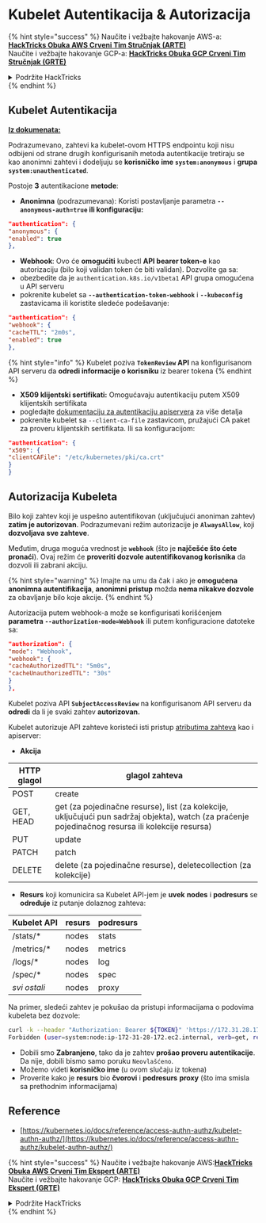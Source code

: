 # Kubelet Autentikacija & Autorizacija

{% hint style="success" %}
Naučite i vežbajte hakovanje AWS-a:<img src="/.gitbook/assets/image.png" alt="" data-size="line">[**HackTricks Obuka AWS Crveni Tim Stručnjak (ARTE)**](https://training.hacktricks.xyz/courses/arte)<img src="/.gitbook/assets/image.png" alt="" data-size="line">\
Naučite i vežbajte hakovanje GCP-a: <img src="/.gitbook/assets/image (2).png" alt="" data-size="line">[**HackTricks Obuka GCP Crveni Tim Stručnjak (GRTE)**<img src="/.gitbook/assets/image (2).png" alt="" data-size="line">](https://training.hacktricks.xyz/courses/grte)

<details>

<summary>Podržite HackTricks</summary>

* Proverite [**planove pretplate**](https://github.com/sponsors/carlospolop)!
* **Pridružite se** 💬 [**Discord grupi**](https://discord.gg/hRep4RUj7f) ili [**telegram grupi**](https://t.me/peass) ili nas **pratite** na **Twitteru** 🐦 [**@hacktricks\_live**](https://twitter.com/hacktricks\_live)**.**
* **Podelite hakovanje trikova slanjem PR-ova na** [**HackTricks**](https://github.com/carlospolop/hacktricks) i [**HackTricks Cloud**](https://github.com/carlospolop/hacktricks-cloud) github repozitorijume.

</details>
{% endhint %}

## Kubelet Autentikacija <a href="#kubelet-authentication" id="kubelet-authentication"></a>

**[Iz dokumenata:](https://kubernetes.io/docs/reference/access-authn-authz/kubelet-authn-authz/)**

Podrazumevano, zahtevi ka kubelet-ovom HTTPS endpointu koji nisu odbijeni od strane drugih konfigurisanih metoda autentikacije tretiraju se kao anonimni zahtevi i dodeljuju se **korisničko ime `system:anonymous`** i **grupa `system:unauthenticated`**.

Postoje **3** autentikacione **metode**:

* **Anonimna** (podrazumevana): Koristi postavljanje parametra **`--anonymous-auth=true` ili konfiguraciju:**
```json
"authentication": {
"anonymous": {
"enabled": true
},
```
* **Webhook**: Ovo će **omogućiti** kubectl **API bearer token-e** kao autorizaciju (bilo koji validan token će biti validan). Dozvolite ga sa:
* obezbedite da je `authentication.k8s.io/v1beta1` API grupa omogućena u API serveru
* pokrenite kubelet sa **`--authentication-token-webhook`** i **`--kubeconfig`** zastavicama ili koristite sledeće podešavanje:
```json
"authentication": {
"webhook": {
"cacheTTL": "2m0s",
"enabled": true
},
```
{% hint style="info" %}
Kubelet poziva **`TokenReview` API** na konfigurisanom API serveru da **odredi informacije o korisniku** iz bearer tokena
{% endhint %}

* **X509 klijentski sertifikati:** Omogućavaju autentikaciju putem X509 klijentskih sertifikata
* pogledajte [dokumentaciju za autentikaciju apiservera](https://kubernetes.io/docs/reference/access-authn-authz/authentication/#x509-client-certs) za više detalja
* pokrenite kubelet sa `--client-ca-file` zastavicom, pružajući CA paket za proveru klijentskih sertifikata. Ili sa konfiguracijom:
```json
"authentication": {
"x509": {
"clientCAFile": "/etc/kubernetes/pki/ca.crt"
}
}
```
## Autorizacija Kubeleta <a href="#kubelet-authentication" id="kubelet-authentication"></a>

Bilo koji zahtev koji je uspešno autentifikovan (uključujući anoniman zahtev) **zatim je autorizovan**. Podrazumevani režim autorizacije je **`AlwaysAllow`**, koji **dozvoljava sve zahteve**.

Međutim, druga moguća vrednost je **`webhook`** (što je **najčešće što ćete pronaći**). Ovaj režim će **proveriti dozvole autentifikovanog korisnika** da dozvoli ili zabrani akciju.

{% hint style="warning" %}
Imajte na umu da čak i ako je **omogućena anonimna autentifikacija**, **anonimni pristup** možda **nema nikakve dozvole** za obavljanje bilo koje akcije.
{% endhint %}

Autorizacija putem webhook-a može se konfigurisati korišćenjem **parametra `--authorization-mode=Webhook`** ili putem konfiguracione datoteke sa:
```json
"authorization": {
"mode": "Webhook",
"webhook": {
"cacheAuthorizedTTL": "5m0s",
"cacheUnauthorizedTTL": "30s"
}
},
```
Kubelet poziva API **`SubjectAccessReview`** na konfigurisanom API serveru da **odredi** da li je svaki zahtev **autorizovan.**

Kubelet autorizuje API zahteve koristeći isti pristup [atributima zahteva](https://kubernetes.io/docs/reference/access-authn-authz/authorization/#review-your-request-attributes) kao i apiserver:

* **Akcija**

| HTTP glagol | glagol zahteva                                                                                                                                                |
| ----------- | ------------------------------------------------------------------------------------------------------------------------------------------------------------- |
| POST        | create                                                                                                                                                        |
| GET, HEAD   | get (za pojedinačne resurse), list (za kolekcije, uključujući pun sadržaj objekta), watch (za praćenje pojedinačnog resursa ili kolekcije resursa)           |
| PUT         | update                                                                                                                                                        |
| PATCH       | patch                                                                                                                                                         |
| DELETE      | delete (za pojedinačne resurse), deletecollection (za kolekcije)                                                                                               |

* **Resurs** koji komunicira sa Kubelet API-jem je **uvek** **nodes** i **podresurs** se **određuje** iz putanje dolaznog zahteva:

| Kubelet API  | resurs  | podresurs |
| ------------ | ------- | --------- |
| /stats/\*    | nodes   | stats     |
| /metrics/\*  | nodes   | metrics   |
| /logs/\*     | nodes   | log       |
| /spec/\*     | nodes   | spec      |
| _svi ostali_ | nodes   | proxy     |

Na primer, sledeći zahtev je pokušao da pristupi informacijama o podovima kubeleta bez dozvole:
```bash
curl -k --header "Authorization: Bearer ${TOKEN}" 'https://172.31.28.172:10250/pods'
Forbidden (user=system:node:ip-172-31-28-172.ec2.internal, verb=get, resource=nodes, subresource=proxy)
```
* Dobili smo **Zabranjeno**, tako da je zahtev **prošao proveru autentikacije**. Da nije, dobili bismo samo poruku `Neovlašćeno`.
* Možemo videti **korisničko ime** (u ovom slučaju iz tokena)
* Proverite kako je **resurs** bio **čvorovi** i **podresurs** **proxy** (što ima smisla sa prethodnim informacijama)

## Reference

* [https://kubernetes.io/docs/reference/access-authn-authz/kubelet-authn-authz/](https://kubernetes.io/docs/reference/access-authn-authz/kubelet-authn-authz/)

{% hint style="success" %}
Naučite i vežbajte hakovanje AWS:<img src="/.gitbook/assets/image.png" alt="" data-size="line">[**HackTricks Obuka AWS Crveni Tim Ekspert (ARTE)**](https://training.hacktricks.xyz/courses/arte)<img src="/.gitbook/assets/image.png" alt="" data-size="line">\
Naučite i vežbajte hakovanje GCP: <img src="/.gitbook/assets/image (2).png" alt="" data-size="line">[**HackTricks Obuka GCP Crveni Tim Ekspert (GRTE)**<img src="/.gitbook/assets/image (2).png" alt="" data-size="line">](https://training.hacktricks.xyz/courses/grte)

<details>

<summary>Podržite HackTricks</summary>

* Proverite [**planove pretplate**](https://github.com/sponsors/carlospolop)!
* **Pridružite se** 💬 [**Discord grupi**](https://discord.gg/hRep4RUj7f) ili [**telegram grupi**](https://t.me/peass) ili nas **pratite** na **Twitteru** 🐦 [**@hacktricks\_live**](https://twitter.com/hacktricks\_live)**.**
* **Podelite hakovanje trikove slanjem PR-ova na** [**HackTricks**](https://github.com/carlospolop/hacktricks) i [**HackTricks Cloud**](https://github.com/carlospolop/hacktricks-cloud) github repozitorijume.

</details>
{% endhint %}
